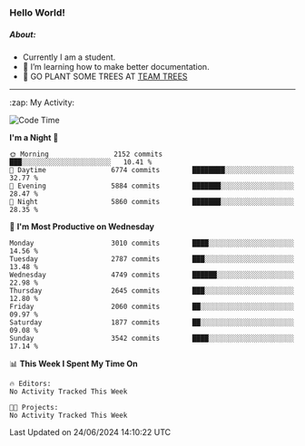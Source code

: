 ### Hello World!

##### About:
- Currently I am a student.
- 🌱 I’m learning how to make better documentation.
- 🌱 GO PLANT SOME TREES AT [TEAM TREES](https://teamtrees.org/)

---
  <summary>:zap: My Activity:</summary>
  
<!--START_SECTION:waka-->
![Code Time](http://img.shields.io/badge/Code%20Time-1%2C377%20hrs%2025%20mins-blue)

**I'm a Night 🦉** 

```text
🌞 Morning                2152 commits        ███░░░░░░░░░░░░░░░░░░░░░░   10.41 % 
🌆 Daytime                6774 commits        ████████░░░░░░░░░░░░░░░░░   32.77 % 
🌃 Evening                5884 commits        ███████░░░░░░░░░░░░░░░░░░   28.47 % 
🌙 Night                  5860 commits        ███████░░░░░░░░░░░░░░░░░░   28.35 % 
```
📅 **I'm Most Productive on Wednesday** 

```text
Monday                   3010 commits        ████░░░░░░░░░░░░░░░░░░░░░   14.56 % 
Tuesday                  2787 commits        ███░░░░░░░░░░░░░░░░░░░░░░   13.48 % 
Wednesday                4749 commits        ██████░░░░░░░░░░░░░░░░░░░   22.98 % 
Thursday                 2645 commits        ███░░░░░░░░░░░░░░░░░░░░░░   12.80 % 
Friday                   2060 commits        ██░░░░░░░░░░░░░░░░░░░░░░░   09.97 % 
Saturday                 1877 commits        ██░░░░░░░░░░░░░░░░░░░░░░░   09.08 % 
Sunday                   3542 commits        ████░░░░░░░░░░░░░░░░░░░░░   17.14 % 
```


📊 **This Week I Spent My Time On** 

```text
🔥 Editors: 
No Activity Tracked This Week

🐱‍💻 Projects: 
No Activity Tracked This Week
```


 Last Updated on 24/06/2024 14:10:22 UTC
<!--END_SECTION:waka-->
